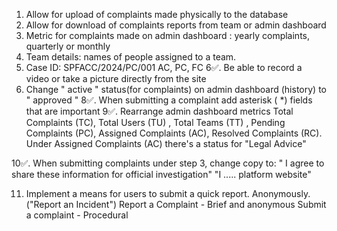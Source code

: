 1. Allow for upload of complaints made physically to the database 
2. Allow for download of complaints reports from team or admin dashboard 
3. Metric for  complaints made on admin dashboard : yearly complaints, quarterly or monthly 
4. Team details: names of people assigned to a team.
5. Case ID: SPFACC/2024/PC/001
AC, PC, FC
6✅. Be able to record a video or take a picture directly from the site
7. Change " active " status(for complaints) on admin dashboard (history) to " approved "
8✅. When submitting a complaint add asterisk ( *) fields that are important
9✅. Rearrange admin dashboard metrics Total Complaints (TC), Total Users (TU) , Total Teams (TT) , Pending Complaints (PC), Assigned Complaints (AC), Resolved Complaints (RC).
Under Assigned Complaints (AC) there's a status for "Legal Advice"

10✅. When submitting complaints under step 3, change copy to: 
" I agree to share these information for official investigation"
"I ..... platform website"

11. Implement a means for users to submit a quick report. Anonymously. ("Report an Incident")
 Report a Complaint - Brief and anonymous 
 Submit a complaint - Procedural